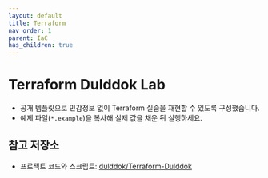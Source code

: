 ```yaml
---
layout: default
title: Terraform
nav_order: 1
parent: IaC
has_children: true
---
```


# Terraform Dulddok Lab

- 공개 템플릿으로 민감정보 없이 Terraform 실습을 재현할 수 있도록 구성했습니다.
- 예제 파일(`*.example`)을 복사해 실제 값을 채운 뒤 실행하세요.

## 참고 저장소
- 프로젝트 코드와 스크립트: [dulddok/Terraform-Dulddok](https://github.com/dulddok/Terraform-Dulddok)

